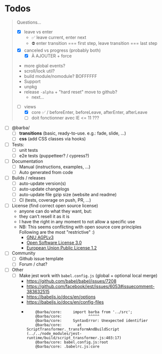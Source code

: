 # Todos

> Questions…
>
> - [x] leave vs enter
>   - ✅ leave current, enter next
>   - ⛔️ enter transition === first step, leave transition === last step
> - [x] canceled vs progress (probably both)
>   - [x] À AJOUTER + force
> - more global events?
> - scroll/lock util?
> - build module/nomodule? BOFFFFFF
> - Support
> - unpkg
> - release `-alpha` + "hard reset" move to github?
>   - next…
> - [ ] views
>   - [x] core ✅ / beforeEnter, beforeLeave, afterEnter, afterLeave
>   - [ ] doit fonctionner avec IE <= 11 ???

- [ ] @barba/
  - [ ] **transitions** (basic, ready-to-use. e.g.: fade, slide, …)
  - [ ] **css** (add CSS classes via hooks)
- [ ] Tests:
  - [ ] unit tests
  - [ ] e2e tests (puppetteer? / cypress?)
- [ ] Documentation
  - [ ] Manual (instructions, examples, …)
  - [ ] Auto generated from code
- [ ] Builds / releases
  - [ ] auto-update version(s)
  - [ ] auto-update changelogs
  - [ ] auto-update file gzip size (website and readme)
  - [ ] CI (tests, coverage on push, PR, …)
- [ ] License (find correct open source license)
  - anyone can do what they want, but:
  - they can't resell it as it is
  - I have the right in any moment to not allow a specific use
  - NB: This seems conflicting with open source core principles
    Following are the most "restrictive" :)
    - [GNU AGPLv3](https://choosealicense.com/licenses/agpl-3.0/)
    - [Open Software License 3.0](https://choosealicense.com/licenses/osl-3.0/)
    - [European Union Public License 1.2](https://choosealicense.com/licenses/eupl-1.2/)
- [ ] Community
  - [ ] Github issue template
  - [ ] Forum / chat?
- [ ] Other
  - [ ] Make jest work with `babel.config.js` (global + optional local merge)
    - https://github.com/babel/babel/issues/7208
    - https://github.com/facebook/jest/issues/6053#issuecomment-383632515
    - https://babeljs.io/docs/en/options
    - https://babeljs.io/docs/en/config-files
    - ```
          @barba/core:     import barba from '../src';
          @barba/core:            ^^^^^
          @barba/core:     SyntaxError: Unexpected identifier
          @barba/core:       at ScriptTransformer._transformAndBuildScript (../../node_modules/jest-runtime/build/script_transformer.js:403:17)
          @barba/core: babel.config.js:root
          @barba/core: .babelrc.js:core
      ```
